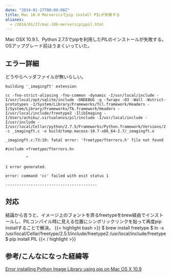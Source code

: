 ```yaml
---
date: "2014-01-27T00:00:00Z"
title: Mac 10.9 Mervericsでpip install PILが失敗する
aliases:
  - /2014/01/27/mac-109-mervericpippil.html
---
```


Mac OSX 10.9.1、Python 2.7.5でpipを利用したPILのインストールが失敗する。
OSアップグレード前はうまくいっていた。

エラー詳細
----------

どうやらヘッダファイルが無いらしい。

    building '_imagingft' extension

    cc -fno-strict-aliasing -fno-common -dynamic -I/usr/local/include -I/usr/local/opt/sqlite/include -DNDEBUG -g -fwrapv -O3 -Wall -Wstrict-prototypes -I/System/Library/Frameworks/Tcl.framework/Headers -I/System/Library/Frameworks/Tk.framework/Headers -I/usr/local/include/freetype2 -IlibImaging -I/Users/achiku/.virtualenvs/pil/include -I/usr/local/include -I/usr/include -I/usr/local/Cellar/python/2.7.5/Frameworks/Python.framework/Versions/2.7/include/python2.7 -c _imagingft.c -o build/temp.macosx-10.7-x86_64-2.7/_imagingft.o

    _imagingft.c:73:10: fatal error: 'freetype/fterrors.h' file not found

    #include <freetype/fterrors.h>

             ^

    1 error generated.

    error: command 'cc' failed with exit status 1

    ----------------------------------------

対応
----

結論から言うと、イメージ上のフォントを弄るfreetypeをbrew経由でインストールし、PILコンパイル時に見える位置にシンボリックリンクを貼って再度pip installすることで解決。
{{< highlight bash >}}
$ brew install freetype
$ ln -s /usr/local/Cellar/freetype/2.5.1/include/freetype2 /usr/local/include/freetype
$ pip install PIL
{{< / highlight >}}

参考/こんなになった経緯等
-------------------------

[Error installing Python Image Library using pip on Mac OS X 10.9](http://stackoverflow.com/questions/20325473/error-installing-python-image-library-using-pip-on-mac-os-x-10-9)

